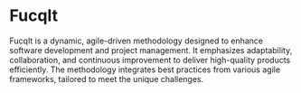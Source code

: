 # FucqIt
FucqIt is a dynamic, agile-driven methodology designed to enhance software development and project management. It emphasizes adaptability, collaboration, and continuous improvement to deliver high-quality products efficiently. The methodology integrates best practices from various agile frameworks, tailored to meet the unique challenges.
